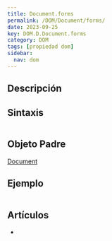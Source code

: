 ```yaml
---
title: Document.forms
permalink: /DOM/Document/forms/
date: 2023-09-25
key: DOM.D.Document.forms
category: DOM
tags: [propiedad dom]
sidebar:
  nav: dom
---
```


## Descripción


## Sintaxis


```javascript

```


## Objeto Padre


[Document](https://www.w3api.com/DOM/Document/)


## Ejemplo


```javascript

```


## Artículos

- 
